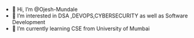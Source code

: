 - 👋 Hi, I’m @Ojesh-Mundale
- 👀 I’m interested in DSA ,DEVOPS,CYBERSECURITY as well as Software Development 
- 🌱 I’m currently learning CSE from University of Mumbai
